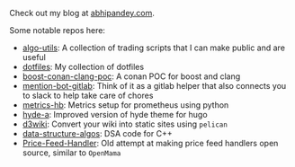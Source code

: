 
<!--
**abhi1010/abhi1010** is a ✨ _special_ ✨ repository because its `README.md` (this file) appears on your GitHub profile.

Here are some ideas to get you started:

- 🔭 I’m currently working on ...
- 🌱 I’m currently learning ...
- 👯 I’m looking to collaborate on ...
- 🤔 I’m looking for help with ...
- 💬 Ask me about ...
- 📫 How to reach me: ...
- 😄 Pronouns: ...
- ⚡ Fun fact: ...
-->
Check out my blog at [abhipandey.com](http://abhipandey.com).

Some notable repos here:

- [algo-utils](https://github.com/abhi1010/algo-utils): A collection of trading scripts that I can make public and are useful
- [dotfiles](https://github.com/abhi1010/dotfiles): My collection of dotfiles
- [boost-conan-clang-poc](https://github.com/abhi1010/boost-conan-clang-poc): A conan POC for boost and clang
- [mention-bot-gitlab](https://github.com/abhi1010/mention-bot-gitlab): Think of it as a gitlab helper that also connects you to slack to help take care of chores
- [metrics-hb](https://github.com/abhi1010/metrics-hb): Metrics setup for prometheus using python
- [hyde-a](https://github.com/abhi1010/hyde-a): Improved version of hyde theme for hugo
- [d3wiki](https://github.com/abhi1010/d3wiki): Convert your wiki into static sites using `pelican`
- [data-structure-algos](https://github.com/abhi1010/Algorithms): DSA code for C++
- [Price-Feed-Handler](https://github.com/abhi1010/Price-Feed-Handler): Old attempt at making price feed handlers open source, similar to `OpenMama`



